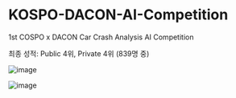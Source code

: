 # KOSPO-DACON-AI-Competition
1st COSPO x DACON Car Crash Analysis AI Competition

최종 성적: Public 4위, Private 4위 (839명 중)

![image](https://user-images.githubusercontent.com/85815265/226120132-e0e1d913-c3d0-4284-9beb-38bcaf8be7c9.png)

![image](https://user-images.githubusercontent.com/85815265/226120194-a0cc2268-8f10-45ba-996f-6f2642623028.png)
